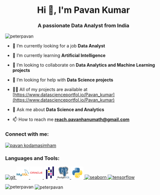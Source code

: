 <h1 align="center">Hi 👋, I'm Pavan Kumar</h1>
<h3 align="center">A passionate Data Analyst from India</h3>

<p align="left"> <img src="https://komarev.com/ghpvc/?username=peterpavan&label=Profile%20views&color=0e75b6&style=flat" alt="peterpavan" /> </p>

- 🔭 I’m currently looking for a job **Data Analyst**

- 🌱 I’m currently learning **Artificial Intelligence**

- 👯 I’m looking to collaborate on **Data Analytics and Machine Learning projects**

- 🤝 I’m looking for help with **Data Science projects**

- 👨‍💻 All of my projects are available at [https://www.datascienceportfol.io/Pavan_kumar](https://www.datascienceportfol.io/Pavan_kumar)

- 💬 Ask me about **Data Science and Analytics**

- 📫 How to reach me **reach.pavanhanumath@gmail.com**

<h3 align="left">Connect with me:</h3>
<p align="left">
<a href="https://kaggle.com/pavan kodamasimham" target="blank"><img align="center" src="https://raw.githubusercontent.com/rahuldkjain/github-profile-readme-generator/master/src/images/icons/Social/kaggle.svg" alt="pavan kodamasimham" height="30" width="40" /></a>
</p>

<h3 align="left">Languages and Tools:</h3>
<p align="left"> <a href="https://git-scm.com/" target="_blank" rel="noreferrer"> <img src="https://www.vectorlogo.zone/logos/git-scm/git-scm-icon.svg" alt="git" width="40" height="40"/> </a> <a href="https://www.mysql.com/" target="_blank" rel="noreferrer"> <img src="https://raw.githubusercontent.com/devicons/devicon/master/icons/mysql/mysql-original-wordmark.svg" alt="mysql" width="40" height="40"/> </a> <a href="https://www.oracle.com/" target="_blank" rel="noreferrer"> <img src="https://raw.githubusercontent.com/devicons/devicon/master/icons/oracle/oracle-original.svg" alt="oracle" width="40" height="40"/> </a> <a href="https://pandas.pydata.org/" target="_blank" rel="noreferrer"> <img src="https://raw.githubusercontent.com/devicons/devicon/2ae2a900d2f041da66e950e4d48052658d850630/icons/pandas/pandas-original.svg" alt="pandas" width="40" height="40"/> </a> <a href="https://www.postgresql.org" target="_blank" rel="noreferrer"> <img src="https://raw.githubusercontent.com/devicons/devicon/master/icons/postgresql/postgresql-original-wordmark.svg" alt="postgresql" width="40" height="40"/> </a> <a href="https://www.python.org" target="_blank" rel="noreferrer"> <img src="https://raw.githubusercontent.com/devicons/devicon/master/icons/python/python-original.svg" alt="python" width="40" height="40"/> </a> <a href="https://seaborn.pydata.org/" target="_blank" rel="noreferrer"> <img src="https://seaborn.pydata.org/_images/logo-mark-lightbg.svg" alt="seaborn" width="40" height="40"/> </a> <a href="https://www.tensorflow.org" target="_blank" rel="noreferrer"> <img src="https://www.vectorlogo.zone/logos/tensorflow/tensorflow-icon.svg" alt="tensorflow" width="40" height="40"/> </a> </p>

<p><img align="left" src="https://github-readme-stats.vercel.app/api/top-langs?username=peterpavan&show_icons=true&locale=en&layout=compact" alt="peterpavan" /></p>

<p>&nbsp;<img align="center" src="https://github-readme-stats.vercel.app/api?username=peterpavan&show_icons=true&locale=en" alt="peterpavan" /></p>
<!---
peterpavan/peterpavan is a ✨ special ✨ repository because its `README.md` (this file) appears on your GitHub profile.
You can click the Preview link to take a look at your changes.
--->
